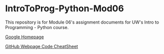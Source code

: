 # IntroToProg-Python-Mod06
This repository is for Module 06's assignment documents for UW's Intro to Programming - Python course.

[Google Homepage](https://www.google.com "Google's Homepage")

[GitHub Webpage Code CheatSheet](https://github.com/adam-p/markdown-here/wiki/Markdown-Cheatsheet)
